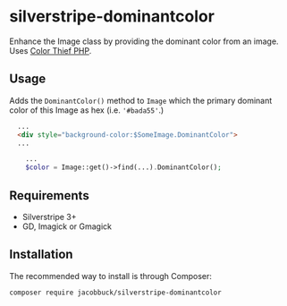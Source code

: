 # silverstripe-dominantcolor

Enhance the Image class by providing the dominant color from an image. Uses [Color Thief PHP](https://github.com/ksubileau/color-thief-php).

## Usage

Adds the `DominantColor()` method to `Image` which the primary dominant color of this Image as hex (i.e. `'#bada55'`.)

```html
  ...
  <div style="background-color:$SomeImage.DominantColor">
  ...
```

```php
    ...
    $color = Image::get()->find(...).DominantColor();
```

## Requirements

- Silverstripe 3+
- GD, Imagick or Gmagick

## Installation

The recommended way to install is through Composer:

```
composer require jacobbuck/silverstripe-dominantcolor
```
